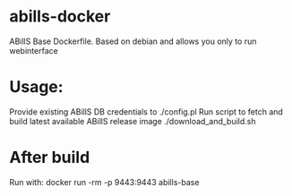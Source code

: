 # abills-docker
ABillS Base Dockerfile. 
Based on debian and allows you only to run webinterface 

# Usage:
Provide existing ABillS DB credentials to ./config.pl
Run script to fetch and build latest available ABillS release image
  ./download_and_build.sh

# After build
Run with:
  docker run -rm -p 9443:9443 abills-base
